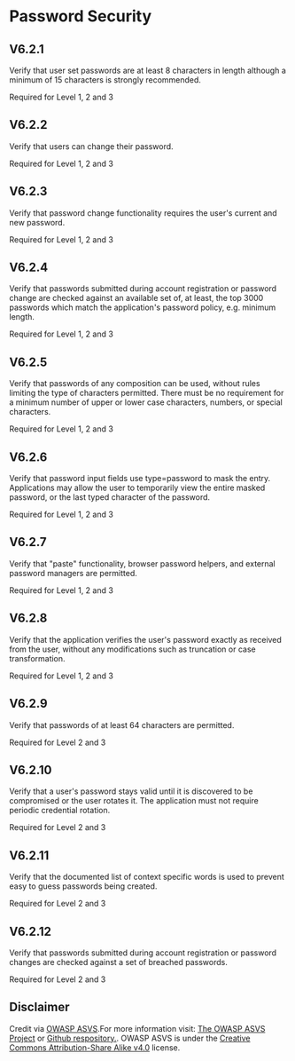 # Password Security
## V6.2.1
Verify that user set passwords are at least 8 characters in length although a minimum of 15 characters is strongly recommended.
Required for Level 1, 2 and 3
## V6.2.2
Verify that users can change their password.
Required for Level 1, 2 and 3
## V6.2.3
Verify that password change functionality requires the user's current and new password.
Required for Level 1, 2 and 3
## V6.2.4
Verify that passwords submitted during account registration or password change are checked against an available set of, at least, the top 3000 passwords which match the application's password policy, e.g. minimum length.
Required for Level 1, 2 and 3
## V6.2.5
Verify that passwords of any composition can be used, without rules limiting the type of characters permitted. There must be no requirement for a minimum number of upper or lower case characters, numbers, or special characters.
Required for Level 1, 2 and 3
## V6.2.6
Verify that password input fields use type=password to mask the entry. Applications may allow the user to temporarily view the entire masked password, or the last typed character of the password.
Required for Level 1, 2 and 3
## V6.2.7
Verify that "paste" functionality, browser password helpers, and external password managers are permitted.
Required for Level 1, 2 and 3
## V6.2.8
Verify that the application verifies the user's password exactly as received from the user, without any modifications such as truncation or case transformation.
Required for Level 1, 2 and 3
## V6.2.9
Verify that passwords of at least 64 characters are permitted.
Required for Level 2 and 3
## V6.2.10
Verify that a user's password stays valid until it is discovered to be compromised or the user rotates it. The application must not require periodic credential rotation.
Required for Level 2 and 3
## V6.2.11
Verify that the documented list of context specific words is used to prevent easy to guess passwords being created.
Required for Level 2 and 3
## V6.2.12
Verify that passwords submitted during account registration or password changes are checked against a set of breached passwords.
Required for Level 2 and 3
## Disclaimer
Credit via [OWASP ASVS](https://owasp.org/www-project-application-security-verification-standard/).For more information visit: [The OWASP ASVS Project](https://owasp.org/www-project-application-security-verification-standard/) or [Github respository.](https://github.com/OWASP/ASVS). OWASP ASVS is under the [Creative Commons Attribution-Share Alike v4.0](https://github.com/OWASP/ASVS/blob/v5.0.0/LICENSE.md) license.
